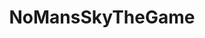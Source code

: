 ---
title: NoMansSkyTheGame
crosslinks:
- NMSCoordinateExchange
- nomanshigh
- NMSPortals
- chiliadmystery
- livven
- NoMansSkyMods
- Games
- NMS_Zoology
- wakingtitan
- NMS_Federation
- me_irl
- gaming
- EliteDangerous
- NMSSuggestions
- no_mans_sky
- spaceengine
- IAmA
- NMS_Bases
- xkcd
- NoMansSkyMyJourney
---